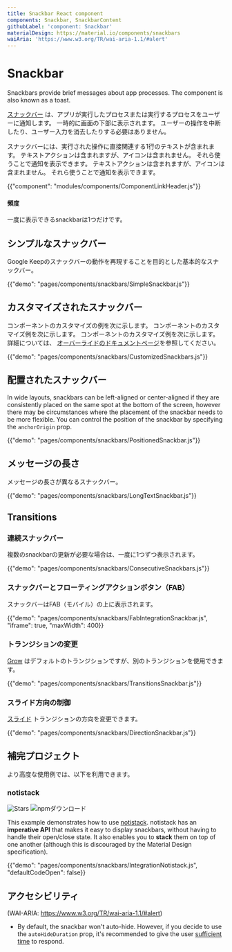```yaml
---
title: Snackbar React component
components: Snackbar, SnackbarContent
githubLabel: 'component: Snackbar'
materialDesign: https://material.io/components/snackbars
waiAria: 'https://www.w3.org/TR/wai-aria-1.1/#alert'
---
```


# Snackbar

<p class="description">Snackbars provide brief messages about app processes. The component is also known as a toast.</p>

[スナックバー](https://material.io/design/components/snackbars.html) は、アプリが実行したプロセスまたは実行するプロセスをユーザーに通知します。 一時的に画面の下部に表示されます。 ユーザーの操作を中断したり、ユーザー入力を消去したりする必要はありません。

スナックバーには、実行された操作に直接関連する1行のテキストが含まれます。 テキストアクションは含まれますが、アイコンは含まれません。 それら使うことで通知を表示できます。 テキストアクションは含まれますが、アイコンは含まれません。 それら使うことで通知を表示できます。

{{"component": "modules/components/ComponentLinkHeader.js"}}

#### 頻度

一度に表示できるsnackbarは1つだけです。

## シンプルなスナックバー

Google Keepのスナックバーの動作を再現することを目的とした基本的なスナックバー。

{{"demo": "pages/components/snackbars/SimpleSnackbar.js"}}

## カスタマイズされたスナックバー

コンポーネントのカスタマイズの例を次に示します。 コンポーネントのカスタマイズ例を次に示します。 コンポーネントのカスタマイズ例を次に示します。 詳細については、 [オーバーライドのドキュメントページ](/customization/components/)を参照してください。

{{"demo": "pages/components/snackbars/CustomizedSnackbars.js"}}

## 配置されたスナックバー

In wide layouts, snackbars can be left-aligned or center-aligned if they are consistently placed on the same spot at the bottom of the screen, however there may be circumstances where the placement of the snackbar needs to be more flexible. You can control the position of the snackbar by specifying the `anchorOrigin` prop.

{{"demo": "pages/components/snackbars/PositionedSnackbar.js"}}

## メッセージの長さ

メッセージの長さが異なるスナックバー。

{{"demo": "pages/components/snackbars/LongTextSnackbar.js"}}

## Transitions

### 連続スナックバー

複数のsnackbarの更新が必要な場合は、一度に1つずつ表示されます。

{{"demo": "pages/components/snackbars/ConsecutiveSnackbars.js"}}

### スナックバーとフローティングアクションボタン（FAB）

スナックバーはFAB（モバイル）の上に表示されます。

{{"demo": "pages/components/snackbars/FabIntegrationSnackbar.js", "iframe": true, "maxWidth": 400}}

### トランジションの変更

[Grow](/components/transitions/#grow) はデフォルトのトランジションですが、別のトランジションを使用できます。

{{"demo": "pages/components/snackbars/TransitionsSnackbar.js"}}

### スライド方向の制御

[スライド](/components/transitions/#slide) トランジションの方向を変更できます。

{{"demo": "pages/components/snackbars/DirectionSnackbar.js"}}

## 補完プロジェクト

より高度な使用例では、以下を利用できます。

### notistack

![Stars](https://img.shields.io/github/stars/iamhosseindhv/notistack.svg?style=social&label=Stars) ![npmダウンロード](https://img.shields.io/npm/dm/notistack.svg)

This example demonstrates how to use [notistack](https://github.com/iamhosseindhv/notistack). notistack has an **imperative API** that makes it easy to display snackbars, without having to handle their open/close state. It also enables you to **stack** them on top of one another (although this is discouraged by the Material Design specification).

{{"demo": "pages/components/snackbars/IntegrationNotistack.js", "defaultCodeOpen": false}}

## アクセシビリティ

(WAI-ARIA: https://www.w3.org/TR/wai-aria-1.1/#alert)

- By default, the snackbar won't auto-hide. However, if you decide to use the `autoHideDuration` prop, it's recommended to give the user [sufficient time](https://www.w3.org/TR/UNDERSTANDING-WCAG20/time-limits.html) to respond.
